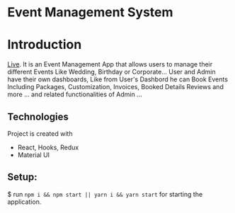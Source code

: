 # Event Management System

<!-- [![dnOrg.png](https://i.postimg.cc/NFH9Kfmt/dnOrg.png)](https://postimg.cc/ctd4jWFk) -->

# Introduction
 [Live](https://dnorganizers.web.app).
It is an Event Management App that allows users to manage their different Events Like Wedding, Birthday or Corporate...
User and Admin have their own dashboards, Like from User's Dashbord he can Book Events Including Packages, Customization, Invoices, Booked Details Reviews and more ... and related functionalities of Admin ...

## Technologies
Project is created with 
* React, Hooks, Redux 
* Material UI
 

## Setup:
$ run `npm i && npm start || yarn i && yarn start` for starting the application.
